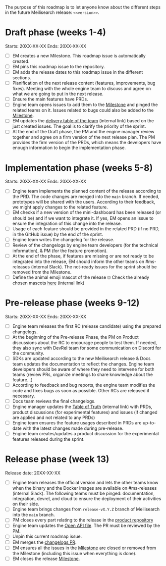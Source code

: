The purpose of this roadmap is to let anyone know about the different steps in the future Meilisearch release: `<<version>>`.

# Draft phase (weeks 1-4)

Starts: 20XX-XX-XX
Ends: 20XX-XX-XX

- [ ] EM creates a new Milestone. This roadmap issue is automatically created.
- [ ] EM pins this roadmap issue to the repository.
- [ ] EM adds the release dates to this roadmap issue in the different sections.
- [ ] Planification of the next release content (features, improvements, bug fixes). Meeting with the whole engine team to discuss and agree on what we are going to put in the next release.
- [ ] Ensure the main features have PRDs.
- [ ] Engine team opens issues to add them to the [Milestone](https://github.com/meilisearch/meilisearch/milestone/<<milestone_id>>) and pinged the related teams on it. Issues related to bugs could also be added to the [Milestone](https://github.com/meilisearch/meilisearch/milestone/<<milestone_id>>).
- [ ] EM updates the [delivery table of the team](https://www.notion.so/meilisearch/a30db6857c884703b25d6fcd625b97d2?v=a4b5caebc49c4d73a4526c0e51be6f23) (internal link) based on the just created issues. The goal is to clarify the priority of the sprint.
- [ ] At the end of the Draft phase, the PM and the engine manager review together and agree on a firm version of the next release plan. The PM provides the firm version of the PRDs, which means the developers have enough information to begin the implementation phase.

# Implementation phase (weeks 5-8)

Starts: 20XX-XX-XX
Ends: 20XX-XX-XX

- [ ] Engine team implements the planned content of the release according to the PRD. The code changes are merged into the `main` branch. If needed, prototypes will be shared with the users. According to their feedback, we might apply changes to the related feature.
- [ ] EM checks if a new version of the mini-dashboard has been released (or should be) and if we want to integrate it. If yes, EM opens an issue to ensure the integration of this change into the release.
- [ ] Usage of each feature should be provided in the related PRD (if no PRD, in the GitHub issue) by the end of the sprint.
- [ ] Engine team writes the changelog for the release.
- [ ] Review of the changelogs by engine team developers (for the technical information), & PM (for the feature promotion).
- [ ] At the end of the phase, if features are missing or are not ready to be integrated into the release, EM should inform the other teams on #ms-releases (internal Slack). The not-ready issues for the sprint should be removed from the Milestone.
- [ ] Define the animal emoji mascot of the release 🤓 Check the already chosen mascots [here](https://www.notion.so/meilisearch/Releases-3d6755c8a27b42b5960a552c06bc49d7) (internal link)

# Pre-release phase (weeks 9-12)

Starts: 20XX-XX-XX
Ends: 20XX-XX-XX

- [ ] Engine team releases the first RC (release candidate) using the prepared changelogs.
- [ ] At the beginning of the Pre-release Phase, the PM on Product discussions about the RC to encourage people to test them. If needed, they also sync with DevRel team for some communication on Discord for the community.
- [ ] SDKs are updated according to the new Meilisearch release & Docs team updates the documentation to reflect the changes. Engine team developers should be aware of where they need to intervene for both teams (review PRs, organize meetings to share knowledge about the feature...)
- [ ] According to feedback and bug reports, the engine team modifies the code and fixes bugs as soon as possible. Other RCs are released if necessary.
- [ ] Docs team reviews the final changelogs.
- [ ] Engine manager updates the [Table of Truth](https://www.notion.so/meilisearch/Table-of-Truth-5b0a2494899c4202b3544034c6942dcc) (internal link) with PRDs, product discussions (for experimental features) and issues (if changed are applied and not related to any PRDs)
- [ ] Engine team ensures the feature usages described in PRDs are up-to-date with the latest changes made during pre-release.
- [ ] Engine team creates/updates a product discussion for the experimental features released during the sprint.

# Release phase (week 13)

Release date: 20XX-XX-XX

- [ ] Engine team releases the official version and lets the other teams know when the binary and the Docker images are available on #ms-releases (internal Slack). 
The following teams must be pinged: documentation, integration, devrel, and cloud to ensure the deployment of their activities on their side.
- [ ] Engine team brings changes from `release-vX.Y.Z` branch of Meilisearch into the `main` branch.
- [ ] PM closes every part relating to the release in the [product repository](https://github.com/meilisearch/product/)
- [ ] Engine team updates the [Open API file](https://github.com/meilisearch/open-api/blob/main/open-api.yaml). The PR must be reviewed by the PM.
- [ ] Unpin this current roadmap issue.
- [ ] EM merges the [changelogs PR](https://github.com/meilisearch/engine-team/pulls).
- [ ] EM ensures all the issues in the [Milestone](https://github.com/meilisearch/meilisearch/milestone/<<milestone_id>>) are closed or removed from the Milestone (including this issue when everything is done).
- [ ] EM closes the release [Milestone](https://github.com/meilisearch/meilisearch/milestone/<<milestone_id>>).
